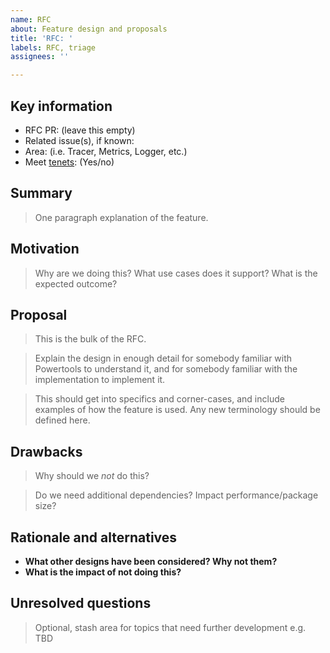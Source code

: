 ```yaml
---
name: RFC
about: Feature design and proposals
title: 'RFC: '
labels: RFC, triage
assignees: ''

---
```


## Key information

* RFC PR: (leave this empty)
* Related issue(s), if known:
* Area: (i.e. Tracer, Metrics, Logger, etc.)
* Meet [tenets](https://awslabs.github.io/aws-lambda-powertools-java/#tenets): (Yes/no)

## Summary
[summary]: #summary

> One paragraph explanation of the feature.

## Motivation
[motivation]: #motivation

> Why are we doing this? What use cases does it support? What is the expected outcome?

## Proposal
[proposal]: #proposal

> This is the bulk of the RFC.

> Explain the design in enough detail for somebody familiar with Powertools to understand it, and for somebody familiar with the implementation to implement it.

> This should get into specifics and corner-cases, and include examples of how the feature is used. Any new terminology should be defined here.

## Drawbacks
[drawbacks]: #drawbacks

> Why should we *not* do this?

> Do we need additional dependencies? Impact performance/package size?

## Rationale and alternatives
[rationale-and-alternatives]: #rationale-and-alternatives

* **What other designs have been considered? Why not them?**
* **What is the impact of not doing this?**

## Unresolved questions
[unresolved-questions]: #unresolved-questions

> Optional, stash area for topics that need further development e.g. TBD
